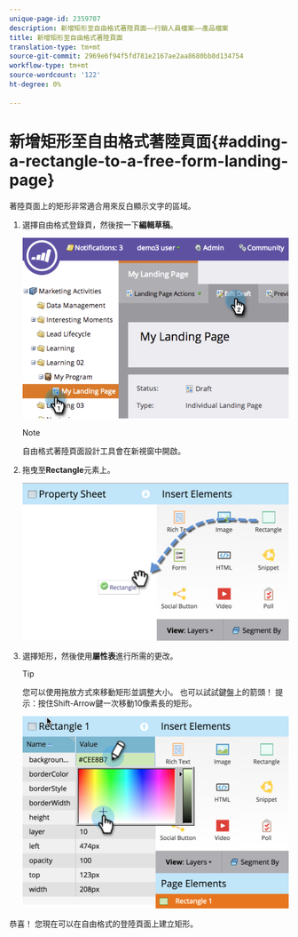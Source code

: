 ```yaml
---
unique-page-id: 2359707
description: 新增矩形至自由格式著陸頁面——行銷人員檔案——產品檔案
title: 新增矩形至自由格式著陸頁面
translation-type: tm+mt
source-git-commit: 2969e6f94f5fd781e2167ae2aa8680bb8d134754
workflow-type: tm+mt
source-wordcount: '122'
ht-degree: 0%

---
```



# 新增矩形至自由格式著陸頁面{#adding-a-rectangle-to-a-free-form-landing-page}

著陸頁面上的矩形非常適合用來反白顯示文字的區域。

1. 選擇自由格式登錄頁，然後按一下&#x200B;**編輯草稿**。

   ![](assets/image2014-9-16-14-3a50-3a51.png)

   >[!NOTE]
   >
   >自由格式著陸頁面設計工具會在新視窗中開啟。

1. 拖曳至&#x200B;**Rectangle**&#x200B;元素上。

   ![](assets/image2015-5-21-14-3a48-3a45.png)

1. 選擇矩形，然後使用&#x200B;**屬性表**&#x200B;進行所需的更改。

   >[!TIP]
   >
   >您可以使用拖放方式來移動矩形並調整大小。 也可以試試鍵盤上的箭頭！ 提示：按住Shift-Arrow鍵一次移動10像素長的矩形。

   ![](assets/image2015-5-21-14-3a50-3a24.png)

恭喜！ 您現在可以在自由格式的登陸頁面上建立矩形。
